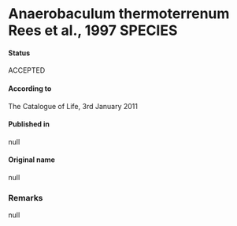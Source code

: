 Anaerobaculum thermoterrenum Rees et al., 1997 SPECIES
=======

#### Status
ACCEPTED

#### According to
The Catalogue of Life, 3rd January 2011

#### Published in
null

#### Original name
null

### Remarks
null